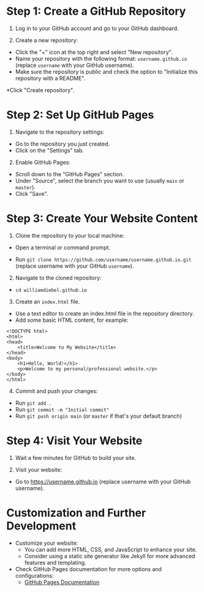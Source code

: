 # Step 1: Create a GitHub Repository

1. Log in to your GitHub account and go to your GitHub dashboard.

2. Create a new repository:

* Click the "+" icon at the top right and select "New repository".
* Name your repository with the following format: `username.github.io` (replace `username` with your GitHub username).
* Make sure the repository is public and check the option to "Initialize this repository with a README".

*Click "Create repository".

# Step 2: Set Up GitHub Pages

1. Navigate to the repository settings:

* Go to the repository you just created.
* Click on the "Settings" tab.

2. Enable GitHub Pages:

* Scroll down to the "GitHub Pages" section.  
* Under "Source", select the branch you want to use (usually `main` or `master`).
* Click "Save".

# Step 3: Create Your Website Content

1. Clone the repository to your local machine:

* Open a terminal or command prompt.

* Run `git clone https://github.com/username/username.github.io.git` (replace username with your GitHub `username`).

2. Navigate to the cloned repository:

* `cd williamdiebel.github.io`

3. Create an `index.html` file.

* Use a text editor to create an index.html file in the repository directory.
* Add some basic HTML content, for example:

```
<!DOCTYPE html>
<html>
<head>
    <title>Welcome to My Website</title>
</head>
<body>
    <h1>Hello, World!</h1>
    <p>Welcome to my personal/professional website.</p>
</body>
</html>
```

4. Commit and push your changes:

* Run `git add .`
* Run `git commit -m "Initial commit"`
* Run `git push origin main` (or `master` if that's your default branch)

# Step 4: Visit Your Website

1. Wait a few minutes for GitHub to build your site.

2. Visit your website:

* Go to https://username.github.io (replace username with your GitHub username).

# Customization and Further Development

* Customize your website:
    * You can add more HTML, CSS, and JavaScript to enhance your site.
    * Consider using a static site generator like Jekyll for more advanced features and templating.
* Check GitHub Pages documentation for more options and configurations:
    * [GitHub Pages Documentation](https://docs.github.com/en/pages)






